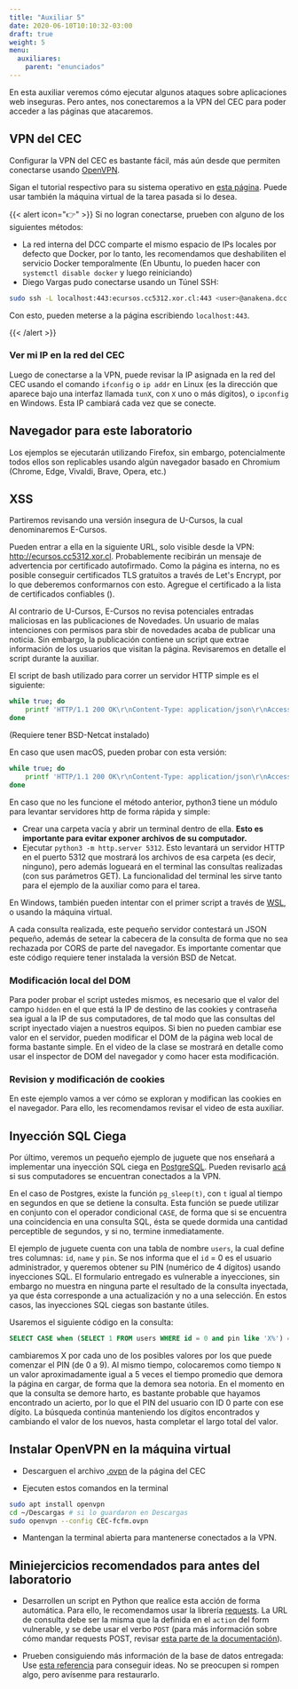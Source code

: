 ```yaml
---
title: "Auxiliar 5"
date: 2020-06-10T10:10:32-03:00
draft: true
weight: 5
menu:
  auxiliares:
    parent: "enunciados"
---
```


En esta auxiliar veremos cómo ejecutar algunos ataques sobre aplicaciones web inseguras. Pero antes, nos conectaremos a la VPN del CEC para poder acceder a las páginas que atacaremos.

## VPN del CEC

Configurar la VPN del CEC es bastante fácil, más aún desde que permiten conectarse usando [OpenVPN](https://openvpn.net).

Sigan el tutorial respectivo para su sistema operativo en [esta página](https://www.cec.uchile.cl/vpn/). Puede usar también la máquina virtual de la tarea pasada si lo desea.


{{< alert icon="👉" >}}
Si no logran conectarse, prueben con alguno de los siguientes métodos:

* La red interna del DCC comparte el mismo espacio de IPs locales por defecto que Docker, por lo tanto, les recomendamos que deshabiliten el servicio Docker temporalmente (En Ubuntu, lo pueden hacer con `systemctl disable docker` y luego reiniciando)
* Diego Vargas pudo conectarse usando un Túnel SSH:

```bash
sudo ssh -L localhost:443:ecursos.cc5312.xor.cl:443 <user>@anakena.dcc.uchile.cl
```

Con esto, pueden meterse a la página escribiendo `localhost:443`.

{{< /alert >}}



### Ver mi IP en la red del CEC

Luego de conectarse a la VPN, puede revisar la IP asignada en la red del CEC usando el comando `ifconfig` o `ip addr` en Linux (es la dirección que aparece bajo una interfaz llamada `tunX`, con `X` uno o más dígitos), o `ipconfig` en Windows. Esta IP cambiará cada vez que se conecte.

## Navegador para este laboratorio

Los ejemplos se ejecutarán utilizando Firefox, sin embargo, potencialmente todos ellos son replicables usando algún navegador basado en Chromium (Chrome, Edge, Vivaldi, Brave, Opera, etc.)


## XSS

Partiremos revisando una versión insegura de U-Cursos, la cual denominaremos E-Cursos.

Pueden entrar a ella en la siguiente URL, solo visible desde la VPN: http://ecursos.cc5312.xor.cl. Probablemente recibirán un mensaje de advertencia por certificado autofirmado. Como la página es interna, no es posible conseguir certificados TLS gratuitos a través de Let's Encrypt, por lo que deberemos conformarnos con esto. Agregue el certificado a la lista de certificados confiables ().

Al contrario de U-Cursos, E-Cursos no revisa potenciales entradas maliciosas en las publicaciones de Novedades. Un usuario de malas intenciones con permisos para sbir de novedades acaba de publicar una noticia. Sin embargo, la publicación contiene un script que extrae información de los usuarios que visitan la página. Revisaremos en detalle el script durante la auxiliar.

El script de bash utilizado para correr un servidor HTTP simple es el siguiente:

```bash
while true; do
    printf 'HTTP/1.1 200 OK\r\nContent-Type: application/json\r\nAccess-Control-Allow-Origin: *\r\n\r\n{"ok": true}' | netcat -l -w 1 5312;
done
```

(Requiere tener BSD-Netcat instalado)

En caso que usen macOS, pueden probar con esta versión:


```bash
while true; do
    printf 'HTTP/1.1 200 OK\r\nContent-Type: application/json\r\nAccess-Control-Allow-Origin: *\r\n\r\n{"ok": true}' | netcat -l -G 1 -p 5312;
done
```

En caso que no les funcione el método anterior, python3 tiene un módulo para levantar servidores http de forma rápida y simple:

* Crear una carpeta vacía y abrir un terminal dentro de ella. **Esto es importante para evitar exponer archivos de su computador.**
* Ejecutar `python3 -m http.server 5312`. Esto levantará un servidor HTTP en el puerto 5312 que mostrará los archivos de esa carpeta (es decir, ninguno), pero además logueará en el terminal las consultas realizadas (con sus parámetros GET). La funcionalidad del terminal les sirve tanto para el ejemplo de la auxiliar como para el tarea.

En Windows, también pueden intentar con el primer script a través de [WSL](https://docs.microsoft.com/en-us/windows/wsl/install-win10), o usando la máquina virtual.


A cada consulta realizada, este pequeño servidor contestará un JSON pequeño, además de setear la cabecera de la consulta de forma que no sea rechazada por CORS de parte del navegador. Es importante comentar que este código requiere tener instalada la versión BSD de Netcat.

### Modificación local del DOM

Para poder probar el script ustedes mismos, es necesario que el valor del campo `hidden` en el que está la IP de destino de las cookies y contraseña sea igual a la IP de sus computadores, de tal modo que las consultas del script inyectado viajen a nuestros equipos. Si bien no pueden cambiar ese valor en el servidor, pueden modificar el DOM de la página web local de forma bastante simple. En el video de la clase se mostrará en detalle como usar el inspector de DOM del navegador y como hacer esta modificación.


### Revision y modificación de cookies

En este ejemplo vamos a ver cómo se exploran y modifican las cookies en el navegador. Para ello, les recomendamos revisar el video de esta auxiliar.


## Inyección SQL Ciega

Por último, veremos un pequeño ejemplo de juguete que nos enseñará a implementar una inyección SQL ciega en [PostgreSQL](https://www.postgresql.org/). Pueden revisarlo [acá](https://ecursos.cc5312.xor.cl/query.php) si sus computadores se encuentran conectados a la VPN.

En el caso de Postgres, existe la función `pg_sleep(t)`, con `t` igual al tiempo en segundos en que se detiene la consulta. Esta función se puede utilizar en conjunto con el operador condicional `CASE`, de forma que si se encuentra una coincidencia en una consulta SQL, ésta se quede dormida una cantidad perceptible de segundos, y si no, termine inmediatamente.

El ejemplo de juguete cuenta con una tabla de nombre `users`, la cual define tres columnas: `id`, `name` y `pin`. Se nos informa que el `id` = 0 es el usuario administrador, y queremos obtener su PIN (numérico de 4 dígitos) usando inyecciones SQL. El formulario entregado es vulnerable a inyecciones, sin embargo no muestra en ninguna parte el resultado de la consulta inyectada, ya que ésta corresponde a una actualización y no a una selección. En estos casos, las inyecciones SQL ciegas son bastante útiles.

Usaremos el siguiente código en la consulta:

```sql
SELECT CASE when (SELECT 1 FROM users WHERE id = 0 and pin like 'X%') = 1 then pg_sleep(N) else pg_sleep(0) end
```

cambiaremos X por cada uno de los posibles valores por los que puede comenzar el PIN (de 0 a 9). Al mismo tiempo, colocaremos como tiempo `N` un valor aproximadamente igual a 5 veces el tiempo promedio que demora la página en cargar, de forma que la demora sea notoria. En el momento en que la consulta se demore harto, es bastante probable que hayamos encontrado un acierto, por lo que el PIN del usuario con ID 0 parte con ese dígito. La búsqueda continúa manteniendo los dígitos encontrados y cambiando el valor de los nuevos, hasta completar el largo total del valor.

## Instalar OpenVPN en la máquina virtual

* Descarguen el archivo [.ovpn](https://www.cec.uchile.cl/download/OPENVPN/CEC-fcfm.ovpn) de la página del CEC

* Ejecuten estos comandos en la terminal

```bash
sudo apt install openvpn
cd ~/Descargas # si lo guardaron en Descargas
sudo openvpn --config CEC-fcfm.ovpn
```

* Mantengan la terminal abierta para mantenerse conectados a la VPN.

## Miniejercicios recomendados para antes del laboratorio

* Desarrollen un script en Python que realice esta acción de forma automática. Para ello, le recomendamos usar la librería [requests](https://2.python-requests.org/en/master/). La URL de consulta debe ser la misma que la definida en el `action` del form vulnerable, y se debe usar el verbo `POST` (para más información sobre cómo mandar requests POST, revisar [esta parte de la documentación](https://2.python-requests.org/en/master/user/quickstart/#more-complicated-post-requests)).

* Prueben consiguiendo más información de la base de datos entregada: Use [esta referencia](http://pentestmonkey.net/cheat-sheet/sql-injection/postgres-sql-injection-cheat-sheet) para conseguir ideas. No se preocupen si rompen algo, pero avísenme para restaurarlo.
